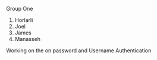 Group One

1) Horlarli
2) Joel
3) James
4) Manasseh

Working on the on password and Username Authentication

